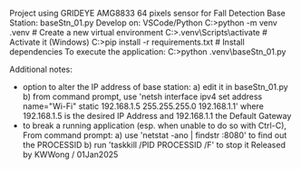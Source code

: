 Project using GRIDEYE AMG8833 64 pixels sensor for Fall Detection
Base Station: baseStn_01.py
Develop on: VSCode/Python
C:>python -m venv .venv  				# Create a new virtual environment
C:>.venv\Scripts\activate 				# Activate it (Windows)
C:>pip install -r requirements.txt  	# Install dependencies
To execute the application:
C:>python .venv\baseStn_01.py

Additional notes:
 - option to alter the IP address of base station:
   a) edit it in baseStn_01.py
   b) from command prompt, use 'netsh interface ipv4 set address name="Wi-Fi" static 192.168.1.5 255.255.255.0 192.168.1.1'
      where 192.168.1.5 is the desired IP Address and 192.168.1.1 the Default Gateway
 - to break a running application (esp. when unable to do so with Ctrl-C),
   From command prompt:
    a) use 'netstat -ano | findstr :8080' to find out the PROCESSID
    b) run 'taskkill /PID PROCESSID /F' to stop it
Released by KWWong / 01Jan2025
